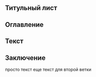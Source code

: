 ## Титульный лист

## Оглавление
 
## Текст

## Заключение












просто текст
еще текст
для второй ветки

